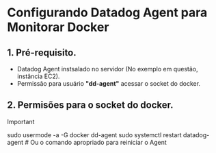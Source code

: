 # Configurando Datadog Agent para Monitorar Docker

## 1. Pré-requisito.
- Datadog Agent instsalado no servidor (No exemplo em questão, instância EC2).
- Permissão para usuário <b>"dd-agent"</b> acessar o socket do docker.

## 2. Permisões para o socket do docker.
> [!IMPORTANT]
> sudo usermode -a -G docker dd-agent
> sudo systemctl restart datadog-agent # Ou o comando apropriado para reiniciar o Agent

